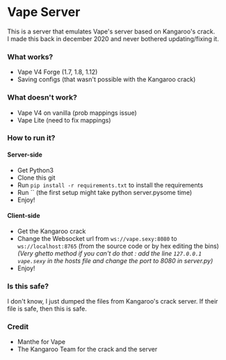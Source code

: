 # Vape Server

This is a server that emulates Vape's server based on Kangaroo's crack.\
I made this back in december 2020 and never bothered updating/fixing it.

### What works?
- Vape V4 Forge (1.7, 1.8, 1.12)
- Saving configs (that wasn't possible with the Kangaroo crack)

### What doesn't work?
- Vape V4 on vanilla (prob mappings issue)
- Vape Lite (need to fix mappings)

### How to run it?

#### Server-side
- Get Python3
- Clone this git
- Run `pip install -r requirements.txt` to install the requirements
- Run `` (the first setup might take python server.pysome time)
- Enjoy!

#### Client-side
- Get the Kangaroo crack
- Change the Websocket url from `ws://vape.sexy:8080` to `ws://localhost:8765` (from the source code or by hex editing the bins)
*(Very ghetto method if you can't do that : add the line `127.0.0.1 vape.sexy` in the hosts file and change the port to 8080 in server.py)*
- Enjoy!

### Is this safe?

I don't know, I just dumped the files from Kangaroo's crack server. If their file is safe, then this is safe.

### Credit
- Manthe for Vape
- The Kangaroo Team for the crack and the server

